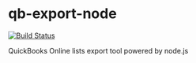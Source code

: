 # qb-export-node

[![Build Status](https://travis-ci.org/waltzofpearls/qb-export-node.svg)](https://travis-ci.org/waltzofpearls/qb-export-node)

QuickBooks Online lists export tool powered by node.js
